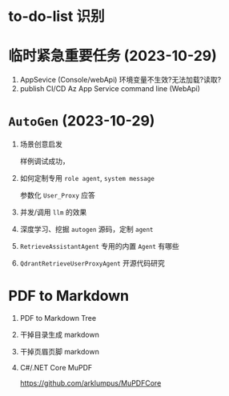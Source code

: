 # to-do-list 识别

# 临时紧急重要任务 (2023-10-29)
  1. AppSevice (Console/webApi) 环境变量不生效?无法加载?读取?
  1. publish CI/CD Az App Service command line (WebApi)

# `AutoGen` (2023-10-29)
  1. 场景创意启发
     
     	样例调试成功，
  1. 如何定制专用 `role agent`, `system message`
     
     	参数化 `User_Proxy` 应答
  1. 并发/调用 `llm` 的效果
  1. 深度学习、挖掘 `autogen` 源码，定制 `agent`
  1. `RetrieveAssistantAgent` 专用的内置 `Agent` 有哪些
  1. `QdrantRetrieveUserProxyAgent` 开源代码研究

# PDF to Markdown
  1. PDF to Markdown Tree
  3. 干掉目录生成 markdown
  4. 干掉页眉页脚 markdown
  5. C#/.NET Core MuPDF
     
     https://github.com/arklumpus/MuPDFCore
  


